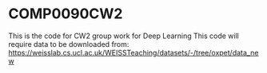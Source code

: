 # COMP0090CW2

This is the code for CW2 group work for Deep Learning
This code will require data to be downloaded from: https://weisslab.cs.ucl.ac.uk/WEISSTeaching/datasets/-/tree/oxpet/data_new
